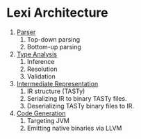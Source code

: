 # Lexi Architecture

1. [Parser](parser.md)
    1. Top-down parsing
    1. Bottom-up parsing
1. [Type Analysis](typer.md)
    1. Inference
    1. Resolution
    1. Validation
1. [Intermediate Representation](ir.md)
    1. IR structure (TASTy)
    1. Serializing IR to binary TASTy files.
    1. Deserializing TASTy binary files to IR.
1. [Code Generation](codegen.md)
    1. Targeting JVM
    1. Emitting native binaries via LLVM

